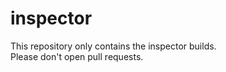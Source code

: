 # inspector

This repository only contains the inspector builds.  
Please don't open pull requests.
